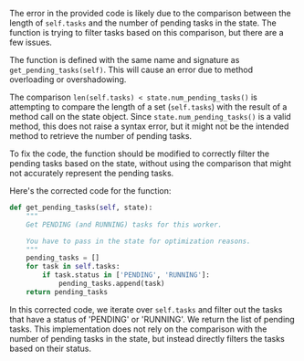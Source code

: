 The error in the provided code is likely due to the comparison between the length of `self.tasks` and the number of pending tasks in the state. The function is trying to filter tasks based on this comparison, but there are a few issues.

The function is defined with the same name and signature as `get_pending_tasks(self)`. This will cause an error due to method overloading or overshadowing.

The comparison `len(self.tasks) < state.num_pending_tasks()` is attempting to compare the length of a set (`self.tasks`) with the result of a method call on the state object. Since `state.num_pending_tasks()` is a valid method, this does not raise a syntax error, but it might not be the intended method to retrieve the number of pending tasks.

To fix the code, the function should be modified to correctly filter the pending tasks based on the state, without using the comparison that might not accurately represent the pending tasks.

Here's the corrected code for the function:

```python
def get_pending_tasks(self, state):
    """
    Get PENDING (and RUNNING) tasks for this worker.

    You have to pass in the state for optimization reasons.
    """
    pending_tasks = []
    for task in self.tasks:
        if task.status in ['PENDING', 'RUNNING']:
            pending_tasks.append(task)
    return pending_tasks
```

In this corrected code, we iterate over `self.tasks` and filter out the tasks that have a status of 'PENDING' or 'RUNNING'. We return the list of pending tasks. This implementation does not rely on the comparison with the number of pending tasks in the state, but instead directly filters the tasks based on their status.